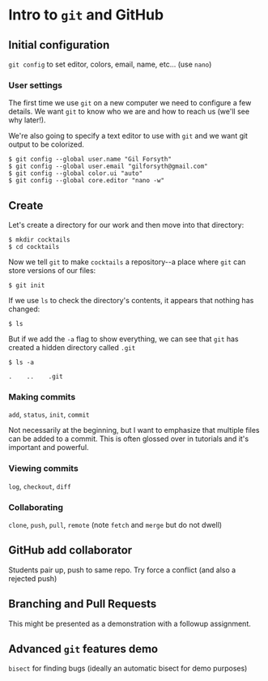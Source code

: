 # Intro to `git` and GitHub

## Initial configuration

`git config` to set editor, colors, email, name, etc... (use `nano`)

### User settings

The first time we use `git` on a new computer we need to configure a few details.
We want `git` to know who we are and how to reach us (we'll see why later!).

We're also going to specify a text editor to use with `git` and we want git
output to be colorized.

```console
$ git config --global user.name "Gil Forsyth"
$ git config --global user.email "gilforsyth@gmail.com"
$ git config --global color.ui "auto"
$ git config --global core.editor "nano -w"
```

## Create

Let's create a directory for our work and then move into that directory:

```console
$ mkdir cocktails
$ cd cocktails
```

Now we tell `git` to make `cocktails` a repository--a place where `git` can
store versions of our files:

```console
$ git init
```

If we use `ls` to check the directory's contents, it appears that nothing has
changed:

```console
$ ls
```

But if we add the `-a` flag to show everything, we can see that `git` has
created a hidden directory called `.git`

```console
$ ls -a
```

```console
.    ..    .git
```



### Making commits
`add`, `status`, `init`, `commit`

Not necessarily at the beginning, but I want to emphasize that multiple files
can be added to a commit. This is often glossed over in tutorials and it's
important and powerful.

### Viewing commits
`log`, `checkout`, `diff`

### Collaborating

`clone`, `push`, `pull`, `remote` (note `fetch` and `merge` but do not dwell)

## GitHub add collaborator

Students pair up, push to same repo. Try force a conflict (and also a rejected
push)

## Branching and Pull Requests

This might be presented as a demonstration with a followup assignment.

## Advanced `git` features demo

`bisect` for finding bugs
(ideally an automatic bisect for demo purposes)
